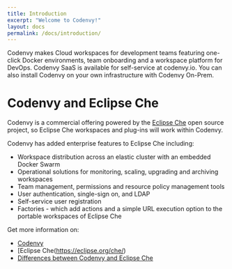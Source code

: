 ```yaml
---
title: Introduction
excerpt: "Welcome to Codenvy!"
layout: docs
permalink: /docs/introduction/
---
```

Codenvy makes Cloud workspaces for development teams featuring one-click Docker environments, team onboarding and a workspace platform
for DevOps. Codenvy SaaS is available for self-service at codenvy.io. You can also install Codenvy on your own infrastructure with Codenvy On-Prem.

# Codenvy and Eclipse Che  
Codenvy is a commercial offering powered by the [Eclipse Che](https://eclipse.org/che/) open source project, so Eclipse Che workspaces and plug-ins will work within Codenvy.

Codenvy has added enterprise features to Eclipse Che including:
* Workspace distribution across an elastic cluster with an embedded Docker Swarm
* Operational solutions for monitoring, scaling, upgrading and archiving workspaces
* Team management, permissions and resource policy management tools
* User authentication, single-sign on, and LDAP
* Self-service user registration
* Factories - which add actions and a simple URL execution option to the portable workspaces of Eclipse Che

Get more information on:
- [Codenvy](https://codenvy.com/)
- [Eclipse Che(https://eclipse.org/che/)
- [Differences between Codenvy and Eclipse Che](https://eclipse.org/che/extend/codenvy)
